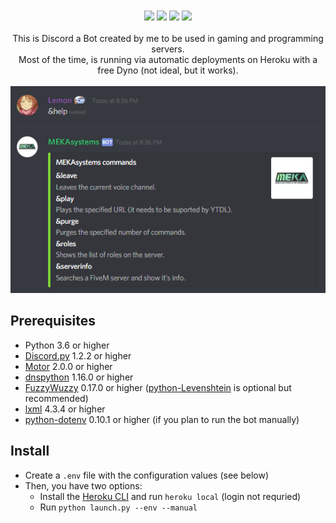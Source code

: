 <div align="center">
<!-- <img src="https://raw.githubusercontent.com/justalemon/MEKAsystems/master/logo.png" width="750" /> -->
<br><br>
<a href="https://heroku.com/deploy?template=https://github.com/justalemon/MEKAsystems"><img src="https://img.shields.io/badge/heroku-deploy-79589F.svg"></a>
<a href="https://www.codefactor.io/repository/github/justalemon/mekasystems"><img src="https://www.codefactor.io/repository/github/justalemon/mekasystems/badge"></a>
<a href="https://dependabot.com"><img src="https://api.dependabot.com/badges/status?host=github&repo=justalemon/MEKAsystems"></a>
<a href="https://discord.gg/Cf6sspj"><img src="https://img.shields.io/badge/discord-join-7289DA.svg"></a>
<br><br>
This is Discord a Bot created by me to be used in gaming and programming servers.
<br>
Most of the time, is running via automatic deployments on Heroku with a free Dyno (not ideal, but it works).
<br><br>
<img src="https://raw.githubusercontent.com/justalemon/MEKAsystems/master/preview.png"/>
</div>

## Prerequisites

* Python 3.6 or higher
* [Discord.py](https://github.com/Rapptz/discord.py) 1.2.2 or higher
* [Motor](https://github.com/mongodb/motorpy) 2.0.0 or higher
* [dnspython](https://github.com/rthalley/dnspython) 1.16.0 or higher
* [FuzzyWuzzy](https://github.com/seatgeek/fuzzywuzzy) 0.17.0 or higher ([python-Levenshtein](https://github.com/ztane/python-Levenshtein) is optional but recommended)
* [lxml](https://github.com/lxml/lxml) 4.3.4 or higher
* [python-dotenv](https://github.com/theskumar/python-dotenv) 0.10.1 or higher (if you plan to run the bot manually)

## Install

* Create a `.env` file with the configuration values (see below)
* Then, you have two options:
  * Install the [Heroku CLI](https://devcenter.heroku.com/articles/heroku-cli) and run `heroku local` (login not requried)
  * Run `python launch.py --env --manual`
